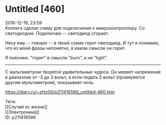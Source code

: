 Untitled [460]
===============

   
 2016-12-19, 23:59   
  Коллега сделал схему для подключения к микроконтроллеру. Со светодиодом. Подключаю -- светодиод сгорает.   
   
 Несу ему -- говорю -- в твоей схеме горит светодиод. И тут я понимаю, что из моей фразы непонятно, в каком смысле он горит.   
   
 Я поясняю: "горит" в смысле "burn", а не "light".   
   
   
 ***   
   
 С мультиметром творятся удивительные чудеса. Он меряет напряжение в диапазоне от -3 до 3 вольт, а если подать 5 вольт (проверяется другим мультиметром), показывает ноль.   
    
 <https://diary.ru/~zHz00/p211416566_untitled-460.htm>   
   
 Теги:   
 [[Случай из жизни]]   
 [[Электроника]]   
 ID: p211416566